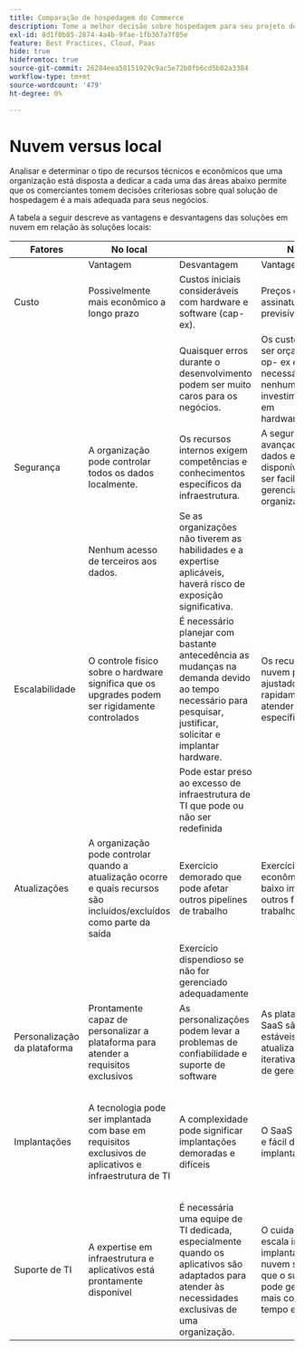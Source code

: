 ```yaml
---
title: Comparação de hospedagem do Commerce
description: Tome a melhor decisão sobre hospedagem para seu projeto de comércio eletrônico revisando esta tabela de comparação.
exl-id: 8d1f0b85-2874-4a4b-9fae-1fb367a7f85e
feature: Best Practices, Cloud, Paas
hide: true
hidefromtoc: true
source-git-commit: 26284eea58151929c9ac5e72b0fb6cd5b02a3384
workflow-type: tm+mt
source-wordcount: '479'
ht-degree: 0%

---
```


# Nuvem versus local

Analisar e determinar o tipo de recursos técnicos e econômicos que uma organização está disposta a dedicar a cada uma das áreas abaixo permite que os comerciantes tomem decisões criteriosas sobre qual solução de hospedagem é a mais adequada para seus negócios.

A tabela a seguir descreve as vantagens e desvantagens das soluções em nuvem em relação às soluções locais:

<table>
    <thead>
        <tr>
            <th>Fatores</th>
            <th>No local</th>
            <th></th>
            <th>Nuvem</th>
            <th></th>
        </tr>
    </thead>
    <tbody>
        <tr>
            <td></td>
            <td>Vantagem</td>
            <td>Desvantagem</td>
            <td>Vantagem</td>
            <td>Desvantagem</td>
        </tr>
        <tr>
            <td>Custo</td>
            <td>Possivelmente mais econômico a longo prazo</td>
            <td>Custos iniciais consideráveis com hardware e software (cap-ex).</td>
            <td>Preços de assinatura previsíveis.</td>
            <td>É necessária uma projeção de custos a longo prazo.</td>
        </tr>
        <tr>
            <td></td>
            <td></td>
            <td>Quaisquer erros durante o desenvolvimento podem ser muito caros para os negócios.</td>
            <td>Os custos podem ser orçados para op- ex e não é necessário nenhum investimento inicial em hardware/software.</td>
            <td>Os custos de licenciamento podem reduzir a economia de hardware</td>
        </tr>
        <tr>
            <td>Segurança</td>
            <td>A organização pode controlar todos os dados localmente.</td>
            <td>Os recursos internos exigem competências e conhecimentos específicos da infraestrutura.</td>
            <td>A segurança avançada de dados está disponível e pode ser facilmente gerenciada pelas organizações.</td>
            <td>Atingido agressivamente por hackers</td>
        </tr>
        <tr>
            <td></td>
            <td>Nenhum acesso de terceiros aos dados.</td>
            <td>Se as organizações não tiverem as habilidades e a expertise aplicáveis, haverá risco de exposição significativa.</td>
            <td></td>
            <td>Os dados podem ser acessados por terceiros.</td>
        </tr>
        <tr>
            <td>Escalabilidade</td>
            <td>O controle físico sobre o hardware significa que os upgrades podem ser rigidamente controlados</td>
            <td>É necessário planejar com bastante antecedência as mudanças na demanda devido ao tempo necessário para pesquisar, justificar, solicitar e implantar hardware.</td>
            <td>Os recursos de nuvem podem ser ajustados rapidamente para atender à demanda específica</td>
            <td>Os custos aumentam quando a infraestrutura em nuvem é gerenciada incorretamente e não é rastreada adequadamente</td>
        </tr>
        <tr>
            <td></td>
            <td></td>
            <td>Pode estar preso ao excesso de infraestrutura de TI que pode ou não ser redefinida</td>
            <td></td>
            <td></td>
        </tr>
        <tr>
            <td>Atualizações</td>
            <td>A organização pode controlar quando a atualização ocorre e quais recursos são incluídos/excluídos como parte da saída</td>
            <td>Exercício demorado que pode afetar outros pipelines de trabalho</td>
            <td>Exercício rápido e econômico com baixo impacto em outros fluxos de trabalho</td>
            <td>O provedor SaaS gerencia a atualização, e a organização nem sempre está ciente da saída final e do impacto no site</td>
        </tr>
        <tr>
            <td></td>
            <td></td>
            <td>Exercício dispendioso se não for gerenciado adequadamente</td>
            <td></td>
            <td></td>
        </tr>
        <tr>
            <td>Personalização da plataforma</td>
            <td>Prontamente capaz de personalizar a plataforma para atender a requisitos exclusivos</td>
            <td>As personalizações podem levar a problemas de confiabilidade e suporte de software</td>
            <td>As plataformas SaaS são bastante estáveis. As atualizações são iterativas e fáceis de gerenciar</td>
            <td>O SaaS minimiza a capacidade de modificar a plataforma</td>
        </tr>
        <tr>
            <td>Implantações</td>
            <td>A tecnologia pode ser implantada com base em requisitos exclusivos de aplicativos e infraestrutura de TI</td>
            <td>A complexidade pode significar implantações demoradas e difíceis</td>
            <td>O SaaS é confiável e fácil de executar implantações</td>
            <td>Normalmente, o SaaS é implementado em um denominador comum mais baixo, o que às vezes pode limitar a funcionalidade</td>
        </tr>
        <tr>
            <td>Suporte de TI</td>
            <td>A expertise em infraestrutura e aplicativos está prontamente disponível</td>
            <td>É necessária uma equipe de TI dedicada, especialmente quando os aplicativos são adaptados para atender às necessidades exclusivas de uma organização.</td>
            <td>O cuidado com a escala inerente às implantações em nuvem significa que o suporte de TI pode gerenciar mais com menos tempo e esforço.</td>
            <td>A curva de aprendizado da nuvem é significativa e o pessoal adequadamente treinado é caro</td>
        </tr>
    </tbody>
</table>
